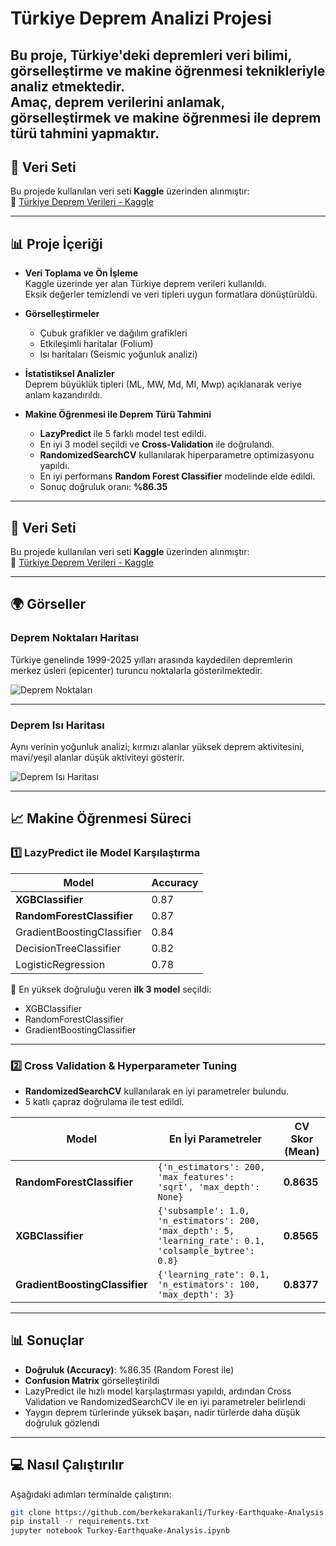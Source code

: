 # Türkiye Deprem Analizi Projesi


  Bu proje, Türkiye'deki depremleri **veri bilimi**, **görselleştirme** ve **makine öğrenmesi** teknikleriyle analiz etmektedir.  
  Amaç, deprem verilerini anlamak, görselleştirmek ve makine öğrenmesi ile deprem türü tahmini yapmaktır.
---

## 📂 Veri Seti

Bu projede kullanılan veri seti **Kaggle** üzerinden alınmıştır:  
🔗 [Türkiye Deprem Verileri - Kaggle](https://www.kaggle.com/datasets/yarenzoul/turkiye-deprem-verileri)

---

## 📊 Proje İçeriği

- **Veri Toplama ve Ön İşleme**  
  Kaggle üzerinde yer alan Türkiye deprem verileri kullanıldı.  
  Eksik değerler temizlendi ve veri tipleri uygun formatlara dönüştürüldü.

- **Görselleştirmeler**  
  - Çubuk grafikler ve dağılım grafikleri
  - Etkileşimli haritalar (Folium)
  - Isı haritaları (Seismic yoğunluk analizi)

- **İstatistiksel Analizler**  
  Deprem büyüklük tipleri (ML, MW, Md, MI, Mwp) açıklanarak veriye anlam kazandırıldı.

- **Makine Öğrenmesi ile Deprem Türü Tahmini**
  - **LazyPredict** ile 5 farklı model test edildi.
  - En iyi 3 model seçildi ve **Cross-Validation** ile doğrulandı.
  - **RandomizedSearchCV** kullanılarak hiperparametre optimizasyonu yapıldı.
  - En iyi performans **Random Forest Classifier** modelinde elde edildi.
  - Sonuç doğruluk oranı: **%86.35**

---


## 📂 Veri Seti

Bu projede kullanılan veri seti **Kaggle** üzerinden alınmıştır:  
🔗 [Türkiye Deprem Verileri - Kaggle](https://www.kaggle.com/datasets/yarenzoul/turkiye-deprem-verileri)

---


## 🌍 Görseller

### Deprem Noktaları Haritası
Türkiye genelinde 1999-2025 yılları arasında kaydedilen depremlerin merkez üsleri (epicenter) turuncu noktalarla gösterilmektedir.

![Deprem Noktaları](https://github.com/user-attachments/assets/9cf23a92-6cec-4253-8f95-77ea67eeb454)

---

### Deprem Isı Haritası
Aynı verinin yoğunluk analizi; kırmızı alanlar yüksek deprem aktivitesini, mavi/yeşil alanlar düşük aktiviteyi gösterir.

![Deprem Isı Haritası](https://github.com/user-attachments/assets/0a39bfcf-00c8-4295-ae87-f28fbb0da650)

---

## 📈 Makine Öğrenmesi Süreci

### 1️⃣ LazyPredict ile Model Karşılaştırma

| Model | Accuracy |
|-------|----------|
| **XGBClassifier** | 0.87 |
| **RandomForestClassifier** | 0.87 |
| GradientBoostingClassifier | 0.84 |
| DecisionTreeClassifier | 0.82 |
| LogisticRegression | 0.78 |

📌 En yüksek doğruluğu veren **ilk 3 model** seçildi:
- XGBClassifier
- RandomForestClassifier
- GradientBoostingClassifier

---

### 2️⃣ Cross Validation & Hyperparameter Tuning

- **RandomizedSearchCV** kullanılarak en iyi parametreler bulundu.
- 5 katlı çapraz doğrulama ile test edildi.

| Model | En İyi Parametreler | CV Skor (Mean) |
|-------|--------------------|---------------|
| **RandomForestClassifier** | `{'n_estimators': 200, 'max_features': 'sqrt', 'max_depth': None}` | **0.8635** |
| **XGBClassifier** | `{'subsample': 1.0, 'n_estimators': 200, 'max_depth': 5, 'learning_rate': 0.1, 'colsample_bytree': 0.8}` | **0.8565** |
| **GradientBoostingClassifier** | `{'learning_rate': 0.1, 'n_estimators': 100, 'max_depth': 3}` | **0.8377** |

---

## 📊 Sonuçlar

- **Doğruluk (Accuracy)**: %86.35 (Random Forest ile)
- **Confusion Matrix** görselleştirildi
- LazyPredict ile hızlı model karşılaştırması yapıldı, ardından Cross Validation ve RandomizedSearchCV ile en iyi parametreler belirlendi
- Yaygın deprem türlerinde yüksek başarı, nadir türlerde daha düşük doğruluk gözlendi

---


## 💻 Nasıl Çalıştırılır

Aşağıdaki adımları terminalde çalıştırın:

```bash
git clone https://github.com/berkekarakanli/Turkey-Earthquake-Analysis.git
pip install -r requirements.txt
jupyter notebook Turkey-Earthquake-Analysis.ipynb
